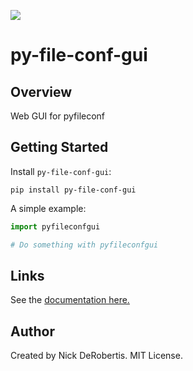 
[![](https://codecov.io/gh/nickderobertis/py-file-conf-gui/branch/master/graph/badge.svg)](https://codecov.io/gh/nickderobertis/py-file-conf-gui)

# py-file-conf-gui

## Overview

Web GUI for pyfileconf

## Getting Started

Install `py-file-conf-gui`:

```
pip install py-file-conf-gui
```

A simple example:

```python
import pyfileconfgui

# Do something with pyfileconfgui
```

## Links

See the
[documentation here.](
https://nickderobertis.github.io/py-file-conf-gui/
)

## Author

Created by Nick DeRobertis. MIT License.